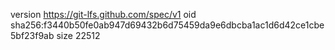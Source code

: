 version https://git-lfs.github.com/spec/v1
oid sha256:f3440b50fe0ab947d69432b6d75459da9e6dbcba1ac1d6d42ce1cbe5bf23f9ab
size 22512
